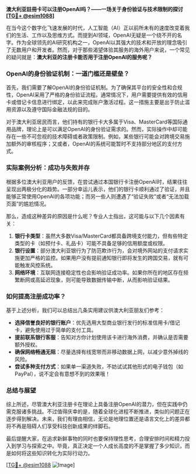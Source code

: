 **澳大利亚註冊卡可以注册OpenAI吗？——一场关于身份验证与技术限制的探讨[[TG💪+ @esim1088](https://t.me/s/esim1088)]**

在当今这个数字化飞速发展的时代，人工智能（AI）正以前所未有的速度改变着我们的生活、工作以及思维方式。而提到AI领域，OpenAI无疑是一个绕不开的名字。作为全球领先的AI研究机构之一，OpenAI以其强大的技术和开放的理念吸引了无数用户和开发者。然而，对于那些渴望体验其服务的海外用户来说，一个常见的疑问就是：**澳大利亚的注册卡能否用于注册OpenAI的服务呢？**

### OpenAI的身份验证机制：一道门槛还是壁垒？

首先，我们需要了解OpenAI的身份验证机制。为了确保其平台的安全性和合规性，OpenAI采用了严格的身份验证流程。通常情况下，用户需要提供有效的信用卡或借记卡信息进行绑定，以此来完成账户激活过程。这一措施主要是出于防止滥用资源以及遵守国际金融法规的目的。

对于澳大利亚居民而言，他们持有的银行卡大多属于Visa、MasterCard等国际通用品牌，理论上是可以满足OpenAI的身份验证需求的。然而，实际操作中却可能存在一些不可忽视的技术障碍或者政策限制。例如，某些银行可能会对跨境交易施加额外的审核程序；又或者，OpenAI的系统可能暂时不支持部分地区的支付方式。

### 实际案例分析：成功与失败并存

根据多位澳大利亚用户的反馈，在尝试通过本国银行卡注册OpenAI时，结果往往呈现出两极分化的趋势。一部分幸运儿表示，他们的银行卡顺利通过了验证，并且能够正常使用OpenAI的各项功能；而另一些人则遭遇了“验证失败”或者“无法加载页面”的尴尬情况。

那么，造成这种差异的原因是什么呢？专业人士指出，这可能与以下几个因素有关：

1. **银行卡类型**：虽然大多数Visa/MasterCard都具备跨境支付能力，但有些特定类型的卡（如预付卡、礼品卡）可能不具备足够的信用额度或权限。
2. **银行设置**：部分澳大利亚银行为了防范欺诈行为，会对境外网站的支付请求实施更加严格的监控。如果用户没有提前通知银行即将发生的跨国交易，就有可能触发风控系统。
3. **网络环境**：互联网连接稳定性也会影响验证成功率。如果你所在的地区存在频繁断网或高延迟现象，则可能导致数据传输中断，从而影响验证结果。

### 如何提高注册成功率？

基于上述分析，我们可以总结出几条实用建议供澳大利亚朋友们参考：

- **选择信誉良好的银行账户**：优先选用大型商业银行发行的标准信用卡/借记卡，避免使用过于简单的支付工具。
- **提前联系银行客服**：告知对方你计划使用该卡进行海外消费，并确认是否需要额外授权。
- **确保网络畅通无阻**：尽量选择有线宽带而非移动数据上网，以减少意外掉线的风险。
- **尝试多种支付方式**：如果单一渠道失败，不妨试试其他形式的电子钱包（如PayPal），说不定会有意想不到的效果哦！

### 总结与展望

综上所述，尽管澳大利亚注册卡在理论上具备注册OpenAI的潜力，但在实践中仍需克服诸多挑战。不过值得庆幸的是，随着全球化进程不断推进，类似的问题正在逐步得到解决。未来，我们有理由相信，无论是地理位置还是语言文化上的差异都将不再是阻碍人们享受科技创新成果的绊脚石。

最后提醒大家，在追求新鲜事物的同时也要保持理性思考，合理安排时间和精力投入到学习与探索之中。毕竟，真正决定一个人成长高度的不是掌握了多少知识，而是如何将这些知识转化为实际行动力。

[[TG💪+ @esim1088](https://t.me/s/esim1088) ![Image](https://i.postimg.cc/4NQfJmqS/Snipaste-2025-05-13-00-14-12.png)]